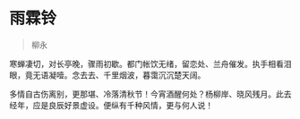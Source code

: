 # 雨霖铃

> 柳永

寒蝉凄切，对长亭晚，骤雨初歇。都门帐饮无绪，留恋处、兰舟催发。执手相看泪眼，竟无语凝噎。念去去、千里烟波，暮霭沉沉楚天阔。

多情自古伤离别，更那堪、冷落清秋节！今宵酒醒何处？杨柳岸、晓风残月。此去经年，应是良辰好景虚设。便纵有千种风情，更与何人说！